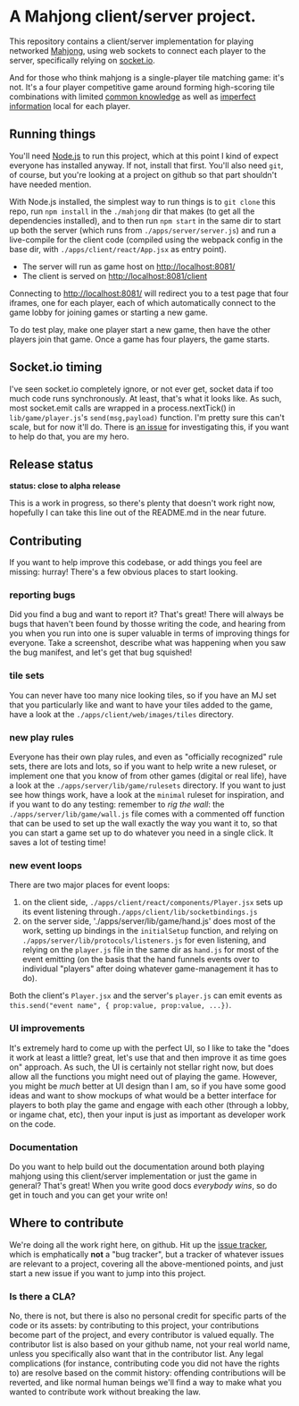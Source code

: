 # A Mahjong client/server project.

This repository contains a client/server implementation for playing networked [Mahjong](https://en.wikipedia.org/wiki/Mahjong), using web sockets to connect each player to the server, specifically relying on [socket.io](http://socket.io).

And for those who think mahjong is a single-player tile matching game: it's not. It's a four player competitive game around forming high-scoring tile combinations with limited [common knowledge](https://en.wikipedia.org/wiki/Common_knowledge_%28logic%29) as well as [imperfect information](https://en.wikipedia.org/wiki/Perfect_information) local for each player.

## Running things

You'll need [Node.js](https://nodejs.org) to run this project, which at this point I kind of expect everyone has installed anyway. If not, install that first. You'll also need `git`, of course, but you're looking at a project on github so that part shouldn't have needed mention.

With Node.js installed, the simplest way to run things is to `git clone` this repo, run `npm install` in the `./mahjong` dir that makes (to get all the dependencies installed), and to then run `npm start` in the same dir to start up both the server (which runs from `./apps/server/server.js`) and run a live-compile for the client code (compiled using the webpack config in the base dir, with `./apps/client/react/App.jsx` as entry point).

- The server will run as game host on [http://localhost:8081/](http://localhost:8081)
- The client is served on [http://localhost:8081/client](http://localhost:8081/client)

Connecting to [http://localhost:8081/](http://localhost:8081) will redirect you to a test page that four iframes, one for each player, each of which automatically connect to the game lobby for joining games or starting a new game.

To do test play, make one player start a new game, then have the other players join that game. Once a game has four players, the game starts.

## Socket.io timing

I've seen socket.io completely ignore, or not ever get, socket data if too much code runs synchronously. At least, that's what it looks like. As such, most socket.emit calls are wrapped in a process.nextTick() in `lib/game/player.js`'s `send(msg,payload)` function. I'm pretty sure this can't scale, but for now it'll do. There is [an issue](https://github.com/Pomax/mahjong/issues/10) for investigating this, if you want to help do that, you are my hero.

## Release status

**status: close to alpha release**

This is a work in progress, so there's plenty that doesn't work right now, hopefully I can take this line out of the README.md in the near future.

## Contributing

If you want to help improve this codebase, or add things you feel are missing: hurray! There's a few obvious places to start looking.

### reporting bugs

Did you find a bug and want to report it? That's great! There will always be bugs that haven't been found by thosse writing the code, and hearing from you when you run into one is super valuable in terms of improving things for everyone. Take a screenshot, describe what was happening when you saw the bug manifest, and let's get that bug squished!

### tile sets

You can never have too many nice looking tiles, so if you have an MJ set that you particularly like and want to have your tiles added to the game, have a look at the `./apps/client/web/images/tiles` directory.

### new play rules

Everyone has their own play rules, and even as "officially recognized" rule sets, there are lots and lots, so if you want to help write a new ruleset, or implement one that you know of from other games (digital or real life), have a look at the `./apps/server/lib/game/rulesets` directory. If you want to just see how things work, have a look at the `minimal` ruleset for inspiration, and if you want to do any testing: remember to *rig the wall*: the `./apps/server/lib/game/wall.js` file comes with a commented off function that can be used to set up the wall exactly the way you want it to, so that you can start a game set up to do whatever you need in a single click. It saves a lot of testing time!

### new event loops

There are two major places for event loops:

1. on the client side, `./apps/client/react/components/Player.jsx` sets up its event listening through`./apps/client/lib/socketbindings.js`
2. on the server side, './apps/server/lib/game/hand.js' does most of the work, setting up bindings in the `initialSetup` function, and relying on `./apps/server/lib/protocols/listeners.js` for even listening, and relying on the `player.js` file in the same dir as `hand.js` for most of the event emitting (on the basis that the hand funnels events over to individual "players" after doing whatever game-management it has to do).

Both the client's `Player.jsx` and the server's `player.js` can emit events as `this.send("event name", { prop:value, prop:value, ...})`.

### UI improvements

It's extremely hard to come up with the perfect UI, so I like to take the "does it work at least a little? great, let's use that and then improve it as time goes on" approach. As such, the UI is certainly not stellar right now, but does allow all the functions you might need out of playing the game. However, you might be *much* better at UI design than I am, so if you have some good ideas and want to show mockups of what would be a better interface for players to both play the game and engage with each other (through a lobby, or ingame chat, etc), then your input is just as important as developer work on the code.

### Documentation

Do you want to help build out the documentation around both playing mahjong using this client/server implementation or just the game in general? That's great! When you write good docs *everybody wins*, so do get in touch and you can get your write on!

## Where to contribute

We're doing all the work right here, on github. Hit up the [issue tracker](https://github.com/pomax/mahjong/issues), which is emphatically **not** a "bug tracker", but a tracker of whatever issues are relevant to a project, covering all the above-mentioned points, and just start a new issue if you want to jump into this project.

### Is there a CLA?

No, there is not, but there is also no personal credit for specific parts of the code or its assets: by contributing to this project, your contributions become part of the project, and every contributor is valued equally. The contributor list is also based on your github name, not your real world name, unless you specifically also want that in the contributor list. Any legal complications (for instance, contributing code you did not have the rights to) are resolve based on the commit history: offending contributions will be reverted, and like normal human beings we'll find a way to make what you wanted to contribute work without breaking the law.
